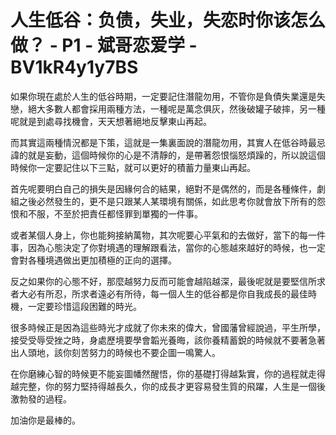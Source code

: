 # 人生低谷：负债，失业，失恋时你该怎么做？ - P1 - 斌哥恋爱学 - BV1kR4y1y7BS

如果你現在處於人生的低谷時期，一定要記住潛龍勿用，不管你是負債失業還是失戀，絕大多數人都會採用兩種方法，一種呢是萬念俱灰，然後破罐子破摔，另一種呢就是到處尋找機會，天天想著絕地反擊東山再起。

而其實這兩種情況都是下策，這就是一集裏面說的潛龍勿用，其實人在低谷時最忌諱的就是妄動，這個時候你的心是不清靜的，是帶著怨恨惱怒煩躁的，所以說這個時候你一定要記住以下三點，就可以更好的積蓄力量東山再起。

首先呢要明白自己的損失是因緣何合的結果，絕對不是偶然的，而是各種條件，劇組之後必然發生的，更不是只跟某人某環境有關係，如此思考你就會放下所有的怨恨和不服，不至於把責任都怪罪到單獨的一件事。

或者某個人身上，你也能夠接納萬物，其次呢要心平氣和的去做好，當下的每一件事，因為心態決定了你對境遇的理解跟看法，當你的心態越來越好的時候，也一定會對各種境遇做出更加積極的正向的選擇。

反之如果你的心態不好，那麼越努力反而可能會越陷越深，最後呢就是要堅信所求者大必有所忍，所求者遠必有所待，每一個人生的低谷都是你自我成長的最佳時機，一定要珍惜這段困難的時光。

很多時候正是因為這些時光才成就了你未來的偉大，曾國藩曾經說過，平生所學，接受受辱受挫之時，身處歷境要學會韜光養晦，該你養精蓄銳的時候就不要著急著出人頭地，該你刻苦努力的時候也不要企圖一鳴驚人。

在你磨練心智的時候更不能妄圖幡然醒悟，你的基礎打得越紮實，你的過程就走得越完整，你的努力堅持得越長久，你的成長才更容易發生質的飛躍，人生是一個後激勃發的過程。

加油你是最棒的。